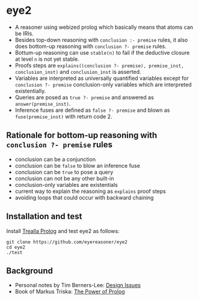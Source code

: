 # eye2

- A reasoner using webized prolog which basically means that atoms can be IRIs.
- Besides top-down reasoning with `conclusion :- premise` rules, it also does bottom-up reasoning with `conclusion ?- premise` rules.
- Bottum-up reasoning can use `stable(n)` to fail if the deductive closure at level `n` is not yet stable.
- Proofs steps are `explains((conclusion ?- premise), premise_inst, conclusion_inst)` and `conclusion_inst` is asserted.
- Variables are interpreted as universally quantified variables except for `conclusion ?- premise` conclusion-only variables which are interpreted existentially.
- Queries are posed as `true ?- premise` and answered as `answer(premise_inst)`.
- Inference fuses are defined as `false ?- premise` and blown as `fuse(premise_inst)` with return code 2.

## Rationale for bottom-up reasoning with `conclusion ?- premise` rules

- conclusion can be a conjunction
- conclusion can be `false` to blow an inference fuse
- conclusion can be `true` to pose a query
- conclusion can not be any other built-in
- conclusion-only variables are existentials
- current way to explain the reasoning as `explains` proof steps
- avoiding loops that could occur with backward chaining

## Installation and test

Install [Trealla Prolog](https://github.com/trealla-prolog/trealla?tab=readme-ov-file#building) and test eye2 as follows:

```
git clone https://github.com/eyereasoner/eye2
cd eye2
./test
```

## Background

- Personal notes by Tim Berners-Lee: [Design Issues](https://www.w3.org/DesignIssues/)
- Book of Markus Triska: [The Power of Prolog](https://www.metalevel.at/prolog)
